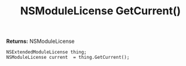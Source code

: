 ﻿---
uid: crmscript_ref_NSExtendedModuleLicense_GetCurrent
title: NSModuleLicense GetCurrent()
intellisense: NSExtendedModuleLicense.GetCurrent
keywords: NSExtendedModuleLicense, GetCurrent
so.topic: reference
---



**Returns:** NSModuleLicense


```crmscript
NSExtendedModuleLicense thing;
NSModuleLicense current  = thing.GetCurrent();
```


